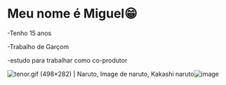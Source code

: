 # Meu nome é Miguel😁

-Tenho 15 anos

-Trabalho de Garçom

-estudo para trabalhar como co-produtor

<img src="https://i.pinimg.com/originals/06/a4/72/06a472766b5c90c0959a572eaaa6fb4b.gif" alt="tenor.gif (498×282) | Naruto, Image de naruto, Kakashi naruto"/>![image](https://github.com/miguelac777/miguel/assets/133111962/af9ad323-d239-43cc-8b24-a7a997f7a399)
